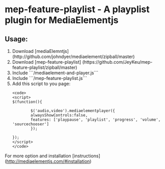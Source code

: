 mep-feature-playlist -  A playplist plugin for MediaElementjs
====================

Usage:
----------
<ol>
<li>
Download [mediaElemntjs] (http://github.com/johndyer/mediaelement/zipball/master)

</li>
<li>
Download [mep-feature-playlist] (https://github.com/JeyKeu/mep-feature-playlist/zipball/master)

</li>
<li>Include ```/mediaelement-and-player.js```</li>
<li>Include ```/mep-feature-playlist.js```</li>
<li>Add this script to you page:


    <code>
    <script>
    $(function(){
    
            $('audio,video').mediaelementplayer({
            alwaysShowControls:false, 
            features: ['playpause', 'playlist', 'progress', 'volume', 'sourcechooser']
            });
    
    });
    </script>
    </code>
</li>
</ol>

For more option and installation [instructions] (http://mediaelementjs.com/#installation)

